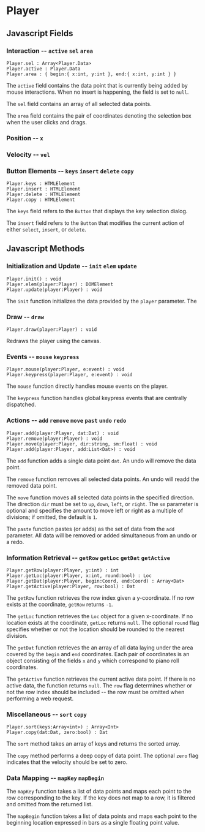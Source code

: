 Player
======

## Javascript Fields

### Interaction -- `active` `sel` `area`

    Player.sel : Array<Player.Data>
    Player.active : Player.Data
    Player.area : { begin:{ x:int, y:int }, end:{ x:int, y:int } }

The `active` field contains the data point that is currently being added by
mouse interactions. When no insert is happening, the field is set to `null`.

The `sel` field contains an array of all selected data points.

The `area` field contains the pair of coordinates denoting the selection box
when the user clicks and drags.

### Position -- `x`

### Velocity -- `vel`

### Button Elements -- `keys` `insert` `delete` `copy`

    Player.keys : HTMLElement
    Player.insert : HTMLElement
    Player.delete : HTMLElement
    Player.copy : HTMLElement

The `keys` field refers to the `Button` that displays the key selection
dialog.

The `insert` field refers to the `Button` that modifies the current action of
either `select`, `insert`, or `delete`.


## Javascript Methods

### Initialization and Update -- `init` `elem` `update`

    Player.init() : void
    Player.elem(player:Player) : DOMElement
    Player.update(player:Player) : void

The `init` function initializes the data provided by the `player` parameter.
The 

### Draw -- `draw`

    Player.draw(player:Player) : void

Redraws the player using the canvas.

### Events -- `mouse` `keypress`

    Player.mouse(player:Player, e:event) : void
    Player.keypress(player:Player, e:event) : void

The `mouse` function directly handles mouse events on the player.

The `keypress` function handles global keypress events that are centrally
dispatched.

### Actions -- `add` `remove` `move` `past` `undo` `redo`

    Player.add(player:Player, dat:Dat) : void
    Player.remove(player:Player) : void
    Player.move(player:Player, dir:string, sm:float) : void
    Player.add(player:Player, add:List<Dat>) : void

The `add` function adds a single data point `dat`. An undo will remove the
data point.

The `remove` function removes all selected data points. An undo will readd the
removed data point.

The `move` function moves all selected data points in the specified direction.
The direction `dir` must be set to `up`, `down`, `left`, or `right`. The `sm`
parameter is optional and specifies the amount to move left or right as a
multiple of divisions; if omitted, the default is `1`.

The `paste` function pastes (or adds) as the set of data from the `add`
parameter. All data will be removed or added simultaneous from an undo or a
redo.

### Information Retrieval -- `getRow` `getLoc` `getDat` `getActive`

    Player.getRow(player:Player, y:int) : int
    Player.getLoc(player:Player, x:int, round:bool) : Loc
    Player.getDat(player:Player, begin:Coord, end:Coord) : Array<Dat>
    Player.getActive(player:Player, row:bool) : Dat

The `getRow` function retrieves the row index given a y-coordinate. If no row
exists at the coordinate, `getRow` returns `-1`.

The `getLoc` function retrieves the `Loc` object for a given x-coordinate. If
no location exists at the coordinate, `getLoc` returns `null`. The optional
`round` flag specifies whether or not the location should be rounded to the
nearest division.

The `getDat` function retrieves the an array of all data laying under the area
covered by the `begin` and `end` coordinates. Each pair of coordinates is an
object consisting of the fields `x` and `y` which correspond to piano roll
coordinates.

The `getActive` function retrieves the current active data point. If there is
no active data, the function returns `null`. The `row` flag determines whether
or not the row index should be included -- the row must be omitted when
performing a web request.

### Miscellaneous -- `sort` `copy`

    Player.sort(keys:Array<int>) : Array<Int>
    Player.copy(dat:Dat, zero:bool) : Dat

The `sort` method takes an array of keys and returns the sorted array.

The `copy` method performs a deep copy of data point. The optional `zero` flag
indicates that the velocity should be set to zero.

### Data Mapping -- `mapKey` `mapBegin`

The `mapKey` function takes a list of data points and maps each point to the
row corresponding to the key. If the key does not map to a row, it is filtered
and omitted from the returned list.

The `mapBegin` function takes a list of data points and maps each point to the
beginning location expressed in bars as a single floating point value.
